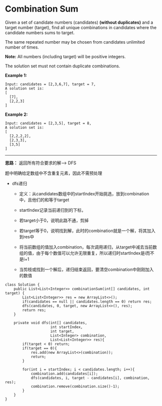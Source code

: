 # Combination Sum

Given a set of candidate numbers (candidates) **(without duplicates)** and a target number (target), find all unique combinations in candidates where the candidate numbers sums to target.

The same repeated number may be chosen from candidates unlimited number of times.

**Note:**
All numbers (including target) will be positive integers.

The solution set must not contain duplicate combinations.

**Example 1:**
```
Input: candidates = [2,3,6,7], target = 7,
A solution set is:
[
  [7],
  [2,2,3]
]
```
**Example 2:**
```
Input: candidates = [2,3,5], target = 8,
A solution set is:
[
  [2,2,2,2],
  [2,3,3],
  [3,5]
]
```
---

**思路：** 返回所有符合要求的解--> DFS

题中明确给定数组中不含重复元素，因此不需预处理

* dfs递归
  * 定义：从candidates数组中的startIndex开始挑选，放到combination中，且他们的和等于target

  * startIndex记录当前递归到的下标，
  * 若target小于0，说明此路不通，剪掉
  * 若target等于0，说明找到解，此时的combination就是一个解，将其加入到res中
  * 将当前数组的值加入combination，每次调用递归，从target中减去当前数组的值，由于每个数值可以允许无限重复，所以递归时startIndex是i而不是i+1
  * 当剪枝或找到一个解后，递归结束返回，要清空combination中刚刚加入的数值

```
class Solution {
    public List<List<Integer>> combinationSum(int[] candidates, int target) {
        List<List<Integer>> res = new ArrayList<>();
        if(candidates == null || candidates.length == 0) return res;
        dfs(candidates, 0, target, new ArrayList<>(), res);
        return res;        
    }
    
    private void dfs(int[] candidates, 
                     int startIndex, 
                     int target,
                     List<Integer> combination,
                     List<List<Integer>> res){
        if(target < 0) return;
        if(target == 0){
            res.add(new ArrayList<>(combination));
            return;
        }
        
        for(int i = startIndex; i < candidates.length; i++){
            combination.add(candidates[i]);
            dfs(candidates, i, target - candidates[i], combination, res);
            combination.remove(combination.size()-1);
        }
    }
}
```
